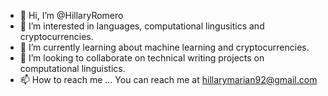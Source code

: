 - 👋 Hi, I’m @HillaryRomero
- 👀 I’m interested in languages, computational lingusitics and cryptocurrencies. 
- 🌱 I’m currently learning about machine learning and cryptocurrencies. 
- 💞️ I’m looking to collaborate on technical writing projects on computational linguistics. 
- 📫 How to reach me ... You can reach me at hillarymarian92@gmail.com

<!---
HillaryRomero/HillaryRomero is a ✨ special ✨ repository because its `README.md` (this file) appears on your GitHub profile.
You can click the Preview link to take a look at your changes.
--->
